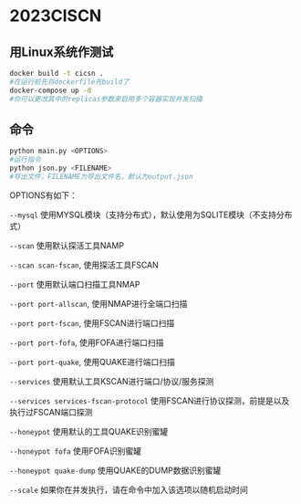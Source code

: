 # 2023CISCN

## 用Linux系统作测试

```bash
docker build -t cicsn .
#在运行前先将dockerfile先build了
docker-compose up -d
#你可以更改其中的replicas参数来启用多个容器实现并发扫描
```

## 命令

```bash
python main.py <OPTIONS>
#运行指令
python json.py <FILENAME>
#导出文件，FILENAME为导出文件名，默认为output.json
```
OPTIONS有如下：

`--mysql` 使用MYSQL模块（支持分布式），默认使用为SQLITE模块（不支持分布式）

`--scan` 使用默认探活工具NAMP

`--scan scan-fscan`, 使用探活工具FSCAN

`--port` 使用默认端口扫描工具NMAP

`--port port-allscan`, 使用NMAP进行全端口扫描

`--port port-fscan`, 使用FSCAN进行端口扫描

`--port port-fofa`, 使用FOFA进行端口扫描

`--port port-quake`, 使用QUAKE进行端口扫描

`--services` 使用默认工具KSCAN进行端口/协议/服务探测

`--services services-fscan-protocol` 使用FSCAN进行协议探测，前提是以及执行过FSCAN端口探测

`--honeypot` 使用默认的工具QUAKE识别蜜罐

`--honeypot fofa` 使用FOFA识别蜜罐

`--honeypot quake-dump` 使用QUAKE的DUMP数据识别蜜罐

`--scale` 如果你在并发执行，请在命令中加入该选项以随机启动时间


